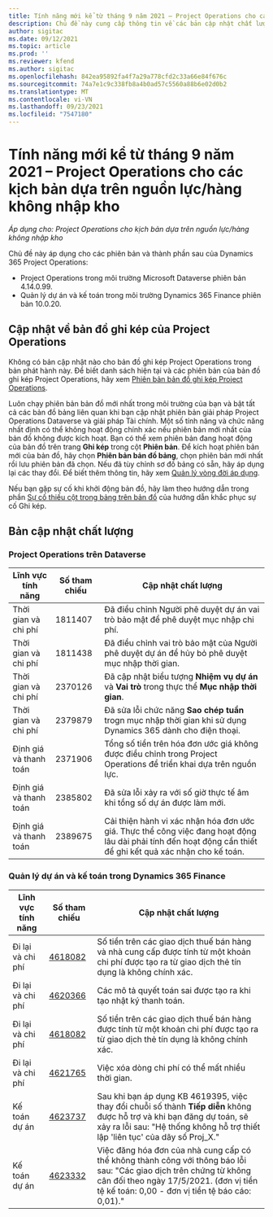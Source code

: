 ```yaml
---
title: Tính năng mới kể từ tháng 9 năm 2021 – Project Operations cho các kịch bản dựa trên nguồn lực/hàng không nhập kho
description: Chủ đề này cung cấp thông tin về các bản cập nhật chất lượng có trong bản phát hành triển khai bản đơn giản Project Operations vào tháng 9 năm 2021 cho các kịch bản dựa trên nguồn lực/hàng không nhập kho.
author: sigitac
ms.date: 09/12/2021
ms.topic: article
ms.prod: ''
ms.reviewer: kfend
ms.author: sigitac
ms.openlocfilehash: 842ea95892fa4f7a29a778cfd2c33a66e84f676c
ms.sourcegitcommit: 74a7e1c9c338fb8a4b0ad57c5560a88b6e02d0b2
ms.translationtype: MT
ms.contentlocale: vi-VN
ms.lasthandoff: 09/23/2021
ms.locfileid: "7547180"
---
```

# <a name="whats-new-september-2021---project-operations-for-resourcenon-stocked-based-scenarios"></a>Tính năng mới kể từ tháng 9 năm 2021 – Project Operations cho các kịch bản dựa trên nguồn lực/hàng không nhập kho

*Áp dụng cho: Project Operations cho kịch bản dựa trên nguồn lực/hàng không nhập kho*

Chủ đề này áp dụng cho các phiên bản và thành phần sau của Dynamics 365 Project Operations:

   - Project Operations trong môi trường Microsoft Dataverse phiên bản 4.14.0.99.
   - Quản lý dự án và kế toán trong môi trường Dynamics 365 Finance phiên bản 10.0.20.

## <a name="project-operations-dual-write-maps-updates"></a>Cập nhật về bản đồ ghi kép của Project Operations

Không có bản cập nhật nào cho bản đồ ghi kép Project Operations trong bản phát hành này. Để biết danh sách hiện tại và các phiên bản của bản đồ ghi kép Project Operations, hãy xem [Phiên bản bản đồ ghi kép Project Operations](../environment/resource-dual-write-maps.md).

Luôn chạy phiên bản bản đồ mới nhất trong môi trường của bạn và bật tất cả các bản đồ bảng liên quan khi bạn cập nhật phiên bản giải pháp Project Operations Dataverse và giải pháp Tài chính. Một số tính năng và chức năng nhất định có thể không hoạt động chính xác nếu phiên bản mới nhất của bản đồ không được kích hoạt. Bạn có thể xem phiên bản đang hoạt động của bản đồ trên trang **Ghi kép** trong cột **Phiên bản**. Để kích hoạt phiên bản mới của bản đồ, hãy chọn **Phiên bản bản đồ bảng**, chọn phiên bản mới nhất rồi lưu phiên bản đã chọn. Nếu đã tùy chỉnh sơ đồ bảng có sẵn, hãy áp dụng lại các thay đổi. Để biết thêm thông tin, hãy xem [Quản lý vòng đời áp dụng](/dynamics365/fin-ops-core/dev-itpro/data-entities/dual-write/app-lifecycle-management).

Nếu bạn gặp sự cố khi khởi động bản đồ, hãy làm theo hướng dẫn trong phần [Sự cố thiếu cột trong bảng trên bản đồ](/dynamics365/fin-ops-core/dev-itpro/data-entities/dual-write/dual-write-troubleshooting-finops-upgrades#missing-table-columns-issue-on-maps) của hướng dẫn khắc phục sự cố Ghi kép.

## <a name="quality-updates"></a>Bản cập nhật chất lượng

### <a name="project-operations-on-dataverse"></a>Project Operations trên Dataverse

| **Lĩnh vực tính năng** | **Số tham chiếu** | **Cập nhật chất lượng** |
| --- | --- | --- |
| Thời gian và chi phí | 1811407 | Đã điều chỉnh Người phê duyệt dự án vai trò bảo mật để phê duyệt mục nhập chi phí. |
| Thời gian và chi phí | 1811438 | Đã điều chỉnh vai trò bảo mật của Người phê duyệt dự án để hủy bỏ phê duyệt mục nhập thời gian. |
| Thời gian và chi phí | 2370126 | Đã cập nhật biểu tượng **Nhiệm vụ dự án** và **Vai trò** trong thực thể **Mục nhập thời gian**. |
| Thời gian và chi phí | 2379879 | Đã sửa lỗi chức năng **Sao chép tuần** trogn mục nhập thời gian khi sử dụng Dynamics 365 dành cho điện thoại. |
| Định giá và thanh toán | 2371906 | Tổng số tiền trên hóa đơn ước giá không được điều chỉnh trong Project Operations để triển khai dựa trên nguồn lực. |
| Định giá và thanh toán | 2385802 | Đã sửa lỗi xảy ra với số giờ thực tế âm khi tổng số dự án được làm mới. |
| Định giá và thanh toán | 2389675 | Cải thiện hành vi xác nhận hóa đơn ước giá. Thực thể công việc đang hoạt động lâu dài phải tính đến hoạt động cần thiết để ghi kết quả xác nhận cho kế toán. |

### <a name="project-management-and-accounting-in-dynamics-365-finance"></a>Quản lý dự án và kế toán trong Dynamics 365 Finance

| Lĩnh vực tính năng | Số tham chiếu | Cập nhật chất lượng |
| --- | --- | --- |
| Đi lại và chi phí | [4618082](https://fix.lcs.dynamics.com/Issue/Details?kb=4618082&amp;bugId=583101&amp;dbType=3&amp;qc=9c85ac8ca1e5e9cd07fac9e9aa2cb0914724e28b86ad3339dacf7741f554c605) | Số tiền trên các giao dịch thuế bán hàng và nhà cung cấp được tính từ một khoản chi phí được tạo ra từ giao dịch thẻ tín dụng là không chính xác. |
| Đi lại và chi phí | [4620366](https://fix.lcs.dynamics.com/Issue/Details?kb=4620366&amp;bugId=579485&amp;dbType=3&amp;qc=e864789bd95505ea624c537d585bf113c2de60b97c88439d44693dbd85aa8e92) | Các mô tả quyết toán sai được tạo ra khi tạo nhật ký thanh toán. |
| Đi lại và chi phí | [4618082](https://fix.lcs.dynamics.com/Issue/Details?kb=4618082&amp;bugId=583101&amp;dbType=3&amp;qc=9c85ac8ca1e5e9cd07fac9e9aa2cb0914724e28b86ad3339dacf7741f554c605) | Số tiền trên các giao dịch thuế bán hàng được tính từ một khoản chi phí được tạo ra từ giao dịch thẻ tín dụng là không chính xác. |
| Đi lại và chi phí | [4621765](https://fix.lcs.dynamics.com/Issue/Details?kb=4621765&amp;bugId=587306&amp;dbType=3&amp;qc=6fbfad0123d4e95eaf8d5a5a2f6c354577c991b7905c852ab02d1f94e728a876) | Việc xóa dòng chi phí có thể mất nhiều thời gian. |
| Kế toán dự án | [4623737](https://fix.lcs.dynamics.com/Issue/Details?kb=4623737&amp;bugId=598109&amp;dbType=3&amp;qc=4101fc5865201e21815299f2ff11ae46d5d5370510868df86c25ee09a8ca1a0c) | Sau khi bạn áp dụng KB 4619395, việc thay đổi chuỗi số thành **Tiếp diễn** không được hỗ trợ và khi bạn đăng dự toán, sẽ xảy ra lỗi sau: "Hệ thống không hỗ trợ thiết lập 'liên tục' của dãy số Proj_X." |
| Kế toán dự án | [4623332](https://fix.lcs.dynamics.com/Issue/Details?kb=4623332&amp;bugId=586034&amp;dbType=3&amp;qc=2f64bb1977c4a9c9dd2ce9de7e72230b86eca14b6295c5bbfb614ea97ad81caf) | Việc đăng hóa đơn của nhà cung cấp có thể không thành công với thông báo lỗi sau: "Các giao dịch trên chứng từ không cân đối theo ngày 17/5/2021. (đơn vị tiền tệ kế toán: 0,00 - đơn vị tiền tệ báo cáo: 0,01)." |
